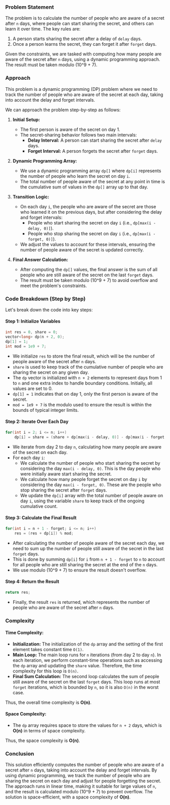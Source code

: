 ### Problem Statement

The problem is to calculate the number of people who are aware of a secret after `n` days, where people can start sharing the secret, and others can learn it over time. The key rules are:
1. A person starts sharing the secret after a delay of `delay` days.
2. Once a person learns the secret, they can forget it after `forget` days.

Given the constraints, we are tasked with computing how many people are aware of the secret after `n` days, using a dynamic programming approach. The result must be taken modulo \(10^9 + 7\).

### Approach

This problem is a dynamic programming (DP) problem where we need to track the number of people who are aware of the secret at each day, taking into account the delay and forget intervals.

We can approach the problem step-by-step as follows:

1. **Initial Setup:**
   - The first person is aware of the secret on day 1.
   - The secret-sharing behavior follows two main intervals:
     - **Delay Interval:** A person can start sharing the secret after `delay` days.
     - **Forget Interval:** A person forgets the secret after `forget` days.

2. **Dynamic Programming Array:**
   - We use a dynamic programming array `dp[]` where `dp[i]` represents the number of people who learn the secret on day `i`.
   - The total number of people aware of the secret at any point in time is the cumulative sum of values in the `dp[]` array up to that day.

3. **Transition Logic:**
   - On each day `i`, the people who are aware of the secret are those who learned it on the previous days, but after considering the delay and forget intervals:
     - People who start sharing the secret on day `i` (i.e., `dp[max(i - delay, 0)]`).
     - People who stop sharing the secret on day `i` (i.e., `dp[max(i - forget, 0)]`).
   - We adjust the values to account for these intervals, ensuring the number of people aware of the secret is updated correctly.

4. **Final Answer Calculation:**
   - After computing the `dp[]` values, the final answer is the sum of all people who are still aware of the secret on the last `forget` days.
   - The result must be taken modulo \(10^9 + 7\) to avoid overflow and meet the problem's constraints.

### Code Breakdown (Step by Step)

Let's break down the code into key steps:

#### Step 1: Initialize Variables

```cpp
int res = 0, share = 0;
vector<long> dp(n + 2, 0);
dp[1] = 1;
int mod = 1e9 + 7;
```

- We initialize `res` to store the final result, which will be the number of people aware of the secret after `n` days.
- `share` is used to keep track of the cumulative number of people who are sharing the secret on any given day.
- The `dp` vector is initialized with `n + 2` elements to represent days from 1 to `n` and one extra index to handle boundary conditions. Initially, all values are set to 0.
- `dp[1] = 1` indicates that on day 1, only the first person is aware of the secret.
- `mod = 1e9 + 7` is the modulo used to ensure the result is within the bounds of typical integer limits.

#### Step 2: Iterate Over Each Day

```cpp
for(int i = 2; i <= n; i++)
    dp[i] = share = (share + dp[max(i - delay, 0)] - dp[max(i - forget, 0)] + mod) % mod;
```

- We iterate from day 2 to day `n`, calculating how many people are aware of the secret on each day.
- For each day `i`:
  - We calculate the number of people who start sharing the secret by considering the day `max(i - delay, 0)`. This is the day people who were initially aware start sharing the secret.
  - We calculate how many people forget the secret on day `i` by considering the day `max(i - forget, 0)`. These are the people who stop sharing the secret after `forget` days.
  - We update the `dp[i]` array with the total number of people aware on day `i`, using the variable `share` to keep track of the ongoing cumulative count.

#### Step 3: Calculate the Final Result

```cpp
for(int i = n + 1 - forget; i <= n; i++)
    res = (res + dp[i]) % mod;
```

- After calculating the number of people aware of the secret each day, we need to sum up the number of people still aware of the secret in the last `forget` days.
- This is done by summing `dp[i]` for `i` from `n + 1 - forget` to `n` to account for all people who are still sharing the secret at the end of the `n` days.
- We use modulo \(10^9 + 7\) to ensure the result doesn't overflow.

#### Step 4: Return the Result

```cpp
return res;
```

- Finally, the result `res` is returned, which represents the number of people who are aware of the secret after `n` days.

### Complexity

#### Time Complexity:
- **Initialization:** The initialization of the `dp` array and the setting of the first element takes constant time `O(1)`.
- **Main Loop:** The main loop runs for `n` iterations (from day 2 to day `n`). In each iteration, we perform constant-time operations such as accessing the `dp` array and updating the `share` value. Therefore, the time complexity for this loop is `O(n)`.
- **Final Sum Calculation:** The second loop calculates the sum of people still aware of the secret on the last `forget` days. This loop runs at most `forget` iterations, which is bounded by `n`, so it is also `O(n)` in the worst case.
  
Thus, the overall time complexity is **O(n)**.

#### Space Complexity:
- The `dp` array requires space to store the values for `n + 2` days, which is **O(n)** in terms of space complexity.
  
Thus, the space complexity is **O(n)**.

### Conclusion

This solution efficiently computes the number of people who are aware of a secret after `n` days, taking into account the delay and forget intervals. By using dynamic programming, we track the number of people who are sharing the secret on each day and adjust for people forgetting the secret. The approach runs in linear time, making it suitable for large values of `n`, and the result is calculated modulo \(10^9 + 7\) to prevent overflow. The solution is space-efficient, with a space complexity of **O(n)**.